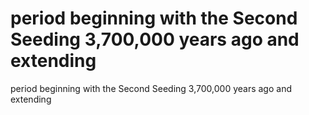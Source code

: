 # period beginning with the Second Seeding 3,700,000 years ago and extending

period beginning with the Second Seeding 3,700,000 years ago and extending